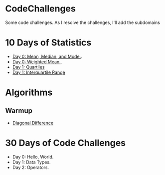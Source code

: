 # CodeChallenges
Some code challenges. As I resolve the challenges, I'll add the subdomains

# 10 Days of Statistics
  - [Day 0: Mean, Median, and Mode.](https://github.com/akliemke/CodeChallenges/tree/master/10DaysOfStatistics/10DaysOfStatistics_day0_mean_mode_median).
  - [Day 0: Weighted Mean.](https://github.com/akliemke/CodeChallenges/tree/master/10DaysOfStatistics/10DaysOfStatistics_day0_weighted_mean).
  - [Day 1: Quartiles]()
  - [Day 1: Interquartile Range]()
# Algorithms

## Warmup
  - [Diagonal Difference](https://github.com/akliemke/CodeChallenges/blob/master/Algorithms/Warmup/diagonal_difference.py)

# 30 Days of Code Challenges
  - Day 0: Hello, World.
  - Day 1: Data Types.
  - Day 2: Operators.
